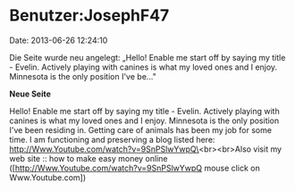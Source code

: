 Benutzer:JosephF47
==================

Date: 2013-06-26 12:24:10

Die Seite wurde neu angelegt: „Hello! Enable me start off by saying my
title - Evelin. Actively playing with canines is what my loved ones and
I enjoy. Minnesota is the only position I\'ve be..."

**Neue Seite**

<div>

Hello! Enable me start off by saying my title - Evelin. Actively playing
with canines is what my loved ones and I enjoy. Minnesota is the only
position I\'ve been residing in. Getting care of animals has been my job
for some time. I am functioning and preserving a blog listed here:
http://Www.Youtube.com/watch?v=9SnPSlwYwpQ\<br\>\<br\>Also visit my web
site :: how to make easy money online
(\[http://Www.Youtube.com/watch?v=9SnPSlwYwpQ mouse click on
Www.Youtube.com\])

</div>
